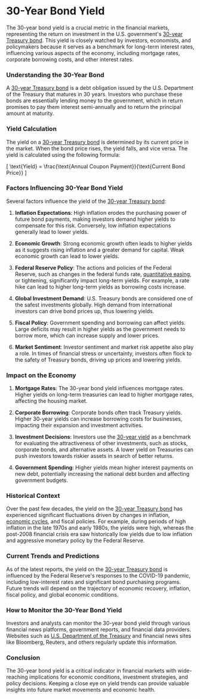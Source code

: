 # 30-Year Bond Yield

The 30-year bond yield is a crucial metric in the financial markets, representing the return on investment in the U.S. government's [30-year Treasury bond](../1/30-year_treasury_bond.md). This yield is closely watched by investors, economists, and policymakers because it serves as a benchmark for long-term interest rates, influencing various aspects of the economy, including mortgage rates, corporate borrowing costs, and other interest rates.

### Understanding the 30-Year Bond

A [30-year Treasury bond](../1/30-year_treasury_bond.md) is a debt obligation issued by the U.S. Department of the Treasury that matures in 30 years. Investors who purchase these bonds are essentially lending money to the government, which in return promises to pay them interest semi-annually and to return the principal amount at maturity.

### Yield Calculation

The yield on a [30-year Treasury bond](../1/30-year_treasury_bond.md) is determined by its current price in the market. When the bond price rises, the yield falls, and vice versa. The yield is calculated using the following formula:

\[ \text{Yield} = \frac{\text{Annual Coupon Payment}}{\text{Current Bond Price}} \]

### Factors Influencing 30-Year Bond Yield

Several factors influence the yield of the [30-year Treasury bond](../1/30-year_treasury_bond.md):

1. **Inflation Expectations**: High inflation erodes the purchasing power of future bond payments, making investors demand higher yields to compensate for this risk. Conversely, low inflation expectations generally lead to lower yields.

2. **Economic Growth**: Strong economic growth often leads to higher yields as it suggests rising inflation and a greater demand for capital. Weak economic growth can lead to lower yields.

3. **Federal Reserve Policy**: The actions and policies of the Federal Reserve, such as changes in the federal funds rate, [quantitative easing](../q/quantitative_easing.md), or tightening, significantly impact long-term yields. For example, a rate hike can lead to higher long-term yields as borrowing costs increase.

4. **Global Investment Demand**: U.S. Treasury bonds are considered one of the safest investments globally. High demand from international investors can drive bond prices up, thus lowering yields.

5. **Fiscal Policy**: Government spending and borrowing can affect yields. Large deficits may result in higher yields as the government needs to borrow more, which can increase supply and lower prices.

6. **Market Sentiment**: Investor sentiment and market risk appetite also play a role. In times of financial stress or uncertainty, investors often flock to the safety of Treasury bonds, driving up prices and lowering yields.

### Impact on the Economy

1. **Mortgage Rates**: The 30-year bond yield influences mortgage rates. Higher yields on long-term treasuries can lead to higher mortgage rates, affecting the housing market.

2. **Corporate Borrowing**: Corporate bonds often track Treasury yields. Higher 30-year yields can increase borrowing costs for businesses, impacting their expansion and investment activities.

3. **Investment Decisions**: Investors use the [30-year yield](../1/30-year_yield.md) as a benchmark for evaluating the attractiveness of other investments, such as stocks, corporate bonds, and alternative assets. A lower yield on Treasuries can push investors towards riskier assets in search of better returns.

4. **Government Spending**: Higher yields mean higher interest payments on new debt, potentially increasing the national debt burden and affecting government budgets.

### Historical Context

Over the past few decades, the yield on the [30-year Treasury bond](../1/30-year_treasury_bond.md) has experienced significant fluctuations driven by changes in inflation, [economic cycles](../e/economic_cycles.md), and fiscal policies. For example, during periods of high inflation in the late 1970s and early 1980s, the yields were high, whereas the post-2008 financial crisis era saw historically low yields due to low inflation and aggressive monetary policy by the Federal Reserve.

### Current Trends and Predictions

As of the latest reports, the yield on the [30-year Treasury bond](../1/30-year_treasury_bond.md) is influenced by the Federal Reserve's responses to the COVID-19 pandemic, including low-interest rates and significant bond purchasing programs. Future trends will depend on the trajectory of economic recovery, inflation, fiscal policy, and global economic conditions.

### How to Monitor the 30-Year Bond Yield

Investors and analysts can monitor the 30-year bond yield through various financial news platforms, government reports, and financial data providers. Websites such as [U.S. Department of the Treasury](https://www.treasury.gov) and financial news sites like Bloomberg, Reuters, and others regularly update this information.

### Conclusion

The 30-year bond yield is a critical indicator in financial markets with wide-reaching implications for economic conditions, investment strategies, and policy decisions. Keeping a close eye on yield trends can provide valuable insights into future market movements and economic health.